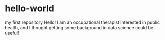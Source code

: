 # hello-world
my first repository
Hello! I am an occupational therapist interested in public health, and I thought getting some background in data science could be useful!
